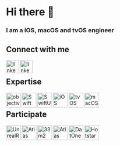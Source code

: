 # Hi there 👋
### I am a iOS, macOS and tvOS engineer


## Connect with me
[<img align="left" alt="linked-in" src="https://user-images.githubusercontent.com/3527457/160270125-8436dc52-f524-4bd9-86dc-39f9e28d7eca.png" height ="35"/>](https://www.linkedin.com/in/dmitry-vlasenko-ios-engineer)

[<img align="left" alt="linked-in" target="_blank" src="https://user-images.githubusercontent.com/3527457/160270998-3cdf5f22-0ef8-4a75-9a5a-2862c9d75e92.png" height="35"/>](https://t.me/DimonDeveloper)

<br>

## Expertise
[<img align="left" alt="objective-c" src="https://user-images.githubusercontent.com/3527457/160271471-2617025b-4960-473d-83b6-63cb1433f031.png" width="40"/>](https://developer.apple.com/library/archive/documentation/Cocoa/Conceptual/ProgrammingWithObjectiveC/Introduction/Introduction.html)

[<img align="left" alt="Swift" src="https://user-images.githubusercontent.com/3527457/160256879-902db157-ea50-4572-b215-343d9ae24a68.svg" width="40"/>](https://developer.apple.com/swift/)

[<img align="left" alt="SwiftUI" src="https://user-images.githubusercontent.com/3527457/160257786-71e52fcd-7167-402c-8fa5-48adeda3e8c3.png" width="40"/>](https://developer.apple.com/xcode/swiftui/)

[<img align="left" alt="iOS" src="https://user-images.githubusercontent.com/3527457/160271645-108fdcdb-d152-4889-9cee-a754be595b59.png" width="40"/>](https://developer.apple.com/ios/)

[<img align="left" alt="tvOS" src="https://user-images.githubusercontent.com/3527457/160271643-c1edd4d8-cc79-4553-8cf1-afc3cb48febd.png" width="40"/>](https://developer.apple.com/tvos/)

[<img align="left" alt="macOS" src="https://user-images.githubusercontent.com/3527457/160271646-906fe2a5-26cd-47da-92ea-016e21c626bd.png" width="40"/>](https://developer.apple.com/macos/)

<br>

## Participate
[<img align="left" alt="UnrealReader" src="https://user-images.githubusercontent.com/3527457/160282888-b5abd682-45b5-42d2-9dc2-555c5148ad86.png" width="40"/>](https://itunes.apple.com/us/app/unrealreader-pdf-reader-file/id992233509?ls=1&mt=8)

[<img align="left" alt="Atlas Festival" src="https://user-images.githubusercontent.com/3527457/160282886-af43317b-904d-49e0-8071-c8ccc682db05.png" width="40"/>](https://apps.apple.com/ua/app/atlas-weekend/id1249845678)

[<img align="left" alt="33m2" src="https://user-images.githubusercontent.com/3527457/160282883-a4274b29-1281-4479-aa01-90eaa1149e8a.png" width="40"/>](https://apps.apple.com/us/app/33%D0%BC2-%D0%B4%D0%BB%D1%8F-%D1%81%D1%82%D1%80%D0%BE%D0%B9%D0%BA%D0%B8-%D0%B8-%D1%80%D0%B5%D0%BC%D0%BE%D0%BD%D1%82%D0%B0/id1473137987)

[<img align="left" alt="Atlas Festival" src="https://user-images.githubusercontent.com/3527457/160282881-ffa45f24-cb88-4939-8ad7-b4e23509e4b0.png" width="40"/>](https://apps.apple.com/app/apple-store/id743974925?mt=8)

[<img align="left" alt="DatOne" src="https://user-images.githubusercontent.com/3527457/160283184-40147a1a-1c3c-4bd6-bb19-7cb2a19ae35c.png" width="40"/>](https://apps.apple.com/us/app/dat-one/id1516702470)

[<img align="left" alt="Hotstar" src="https://user-images.githubusercontent.com/3527457/160282885-f4095478-597b-42d2-8f31-d95282387848.png" width="40"/>](https://apps.apple.com/id/app/disney-hotstar/id1524156685?platform=appleTV)

